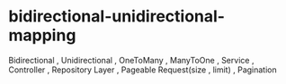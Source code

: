 # bidirectional-unidirectional-mapping
Bidirectional , Unidirectional , OneToMany , ManyToOne , Service , Controller , Repository Layer , Pageable Request(size , limit) , Pagination
